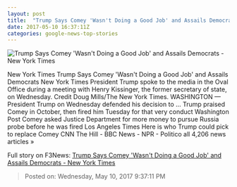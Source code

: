 ```yaml
---
layout: post
title:  "Trump Says Comey 'Wasn't Doing a Good Job' and Assails Democrats - New York Times"
date: 2017-05-10 16:37:11Z
categories: google-news-top-stories
---
```


![Trump Says Comey 'Wasn't Doing a Good Job' and Assails Democrats - New York Times](https://static01.nyt.com/images/2017/05/11/us/11trump1/11trump1-facebookJumbo.jpg)

New York Times Trump Says Comey 'Wasn't Doing a Good Job' and Assails Democrats New York Times President Trump spoke to the media in the Oval Office during a meeting with Henry Kissinger, the former secretary of state, on Wednesday. Credit Doug Mills/The New York Times. WASHINGTON — President Trump on Wednesday defended his decision to ... Trump praised Comey in October, then fired him Tuesday for that very conduct Washington Post Comey asked Justice Department for more money to pursue Russia probe before he was fired Los Angeles Times Here is who Trump could pick to replace Comey CNN The Hill - BBC News - NPR - Politico all 4,206 news articles »


Full story on F3News: [Trump Says Comey 'Wasn't Doing a Good Job' and Assails Democrats - New York Times](http://www.f3nws.com/n/DTKpkF)

> Posted on: Wednesday, May 10, 2017 9:37:11 PM
